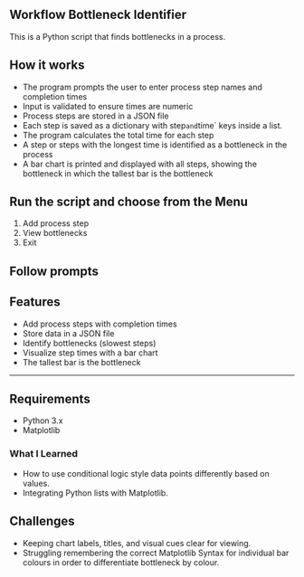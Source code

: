 ## Workflow Bottleneck Identifier
This is a Python script that finds bottlenecks in a process.

## How it works
- The program prompts the user to enter process step names and completion times
- Input is validated to ensure times are numeric
- Process steps are stored in a JSON file
- Each step is saved as a dictionary with step` and `time` keys inside a list.
- The program calculates the total time for each step
- A step or steps with the longest time is identified as a bottleneck in the process
- A bar chart is printed and displayed with all steps, showing the bottleneck in which the tallest bar is the bottleneck

## Run the script and choose from the Menu

1. Add process step
2. View bottlenecks
3. Exit

## Follow prompts

## Features
- Add process steps with completion times  
- Store data in a JSON file  
- Identify bottlenecks (slowest steps)  
- Visualize step times with a bar chart
- The tallest bar is the bottleneck

---

## Requirements
- Python 3.x  
- Matplotlib
### What I Learned
- How to use conditional logic style data points differently based on values.
- Integrating Python lists with Matplotlib.
## Challenges
- Keeping chart labels, titles, and visual cues clear for viewing.
- Struggling remembering the correct Matplotlib Syntax for individual bar colours in order to differentiate bottleneck by colour.
